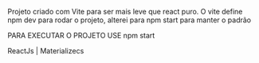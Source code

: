 Projeto criado com Vite para ser mais leve que react puro.
O vite define npm dev para rodar o projeto, alterei para npm start para manter o padrão

PARA EXECUTAR O PROJETO USE npm start

ReactJs | Materializecs
